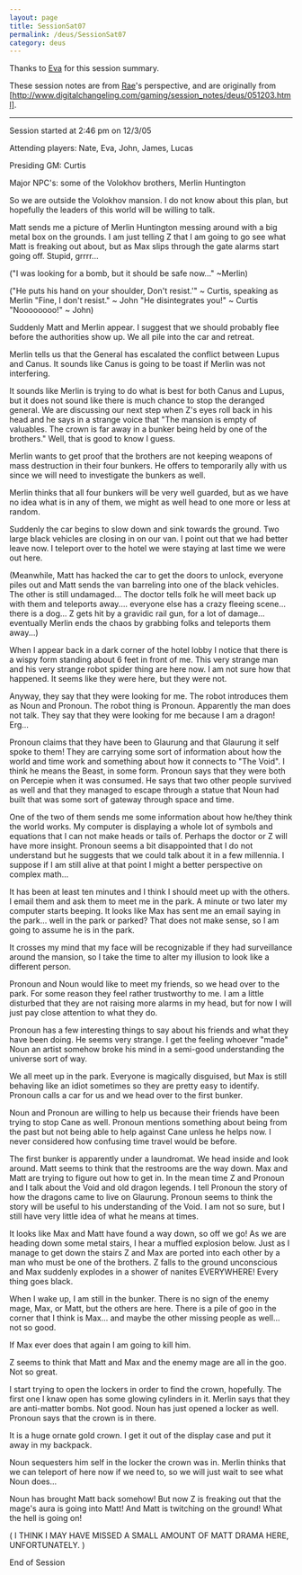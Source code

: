 ```yaml
---
layout: page
title: SessionSat07
permalink: /deus/SessionSat07
category: deus
---
```

Thanks to [Eva](Playereva) for this session summary.

These session notes are from [Rae](CharPublicEva)'s perspective, and are originally from [http://www.digitalchangeling.com/gaming/session_notes/deus/051203.html].

-----
Session started at 2:46 pm on 12/3/05

Attending players: Nate, Eva, John, James, Lucas

Presiding GM: Curtis

Major NPC's: some of the Volokhov brothers, Merlin Huntington

So we are outside the Volokhov mansion. I do not know about this plan, but hopefully the leaders of this world will be willing to talk.

Matt sends me a picture of Merlin Huntington messing around with a big metal box on the grounds. I am just telling Z that I am going to go see what Matt is freaking out about, but as Max slips through the gate alarms start going off. Stupid, grrrr...

(&quot;I was looking for a bomb, but it should be safe now...&quot; ~Merlin)

(&quot;He puts his hand on your shoulder, Don't resist.'&quot;
~ Curtis, speaking as Merlin
&quot;Fine, I don't resist.&quot;
~ John
&quot;He disintegrates you!&quot;
~ Curtis
&quot;Noooooooo!&quot;
~ John)

Suddenly Matt and Merlin appear. I suggest that we should probably flee before the authorities show up. We all pile into the car and retreat.

Merlin tells us that the General has escalated the conflict between Lupus and Canus. It sounds like Canus is going to be toast if Merlin was not interfering.

It sounds like Merlin is trying to do what is best for both Canus and Lupus, but it does not sound like there is much chance to stop the deranged general. We are discussing our next step when Z's eyes roll back in his head and he says in a strange voice that &quot;The mansion is empty of valuables. The crown is far away in a bunker being held by one of the brothers.&quot; Well, that is good to know I guess.

Merlin wants to get proof that the brothers are not keeping weapons of mass destruction in their four bunkers. He offers to temporarily ally with us since we will need to investigate the bunkers as well.

Merlin thinks that all four bunkers will be very well guarded, but as we have no idea what is in any of them, we might as well head to one more or less at random.

Suddenly the car begins to slow down and sink towards the ground. Two large black vehicles are closing in on our van. I point out that we had better leave now. I teleport over to the hotel we were staying at last time we were out here.

(Meanwhile, Matt has hacked the car to get the doors to unlock, everyone piles out and Matt sends the van barreling into one of the black vehicles. The other is still undamaged... The doctor tells folk he will meet back up with them and teleports away.... everyone else has a crazy fleeing scene... there is a dog... Z gets hit by a gravidic rail gun, for a lot of damage... eventually Merlin ends the chaos by grabbing folks and teleports them away...)

When I appear back in a dark corner of the hotel lobby I notice that there is a wispy form standing about 6 feet in front of me. This very strange man and his very strange robot spider thing are here now. I am not sure how that happened. It seems like they were here, but they were not.

Anyway, they say that they were looking for me. The robot introduces them as Noun and Pronoun. The robot thing is Pronoun. Apparently the man does not talk. They say that they were looking for me because I am a dragon! Erg...

Pronoun claims that they have been to Glaurung and that Glaurung it self spoke to them! They are carrying some sort of information about how the world and time work and something about how it connects to &quot;The Void&quot;. I think he means the Beast, in some form. Pronoun says that they were both on Percepie when it was consumed. He says that two other people survived as well and that they managed to escape through a statue that Noun had built that was some sort of gateway through space and time.

One of the two of them sends me some information about how he/they think the world works. My computer is displaying a whole lot of symbols and equations that I can not make heads or tails of. Perhaps the doctor or Z will have more insight. Pronoun seems a bit disappointed that I do not understand but he suggests that we could talk about it in a few millennia. I suppose if I am still alive at that point I might a better perspective on complex math...

It has been at least ten minutes and I think I should meet up with the others. I email them and ask them to meet me in the park. A minute or two later my computer starts beeping. It looks like Max has sent me an email saying in the park... well in the park or parked? That does not make sense, so I am going to assume he is in the park.

It crosses my mind that my face will be recognizable if they had surveillance around the mansion, so I take the time to alter my illusion to look like a different person.

Pronoun and Noun would like to meet my friends, so we head over to the park. For some reason they feel rather trustworthy to me. I am a little disturbed that they are not raising more alarms in my head, but for now I will just pay close attention to what they do.

Pronoun has a few interesting things to say about his friends and what they have been doing. He seems very strange. I get the feeling whoever &quot;made&quot; Noun an artist somehow broke his mind in a semi-good understanding the universe sort of way.

We all meet up in the park. Everyone is magically disguised, but Max is still behaving like an idiot sometimes so they are pretty easy to identify. Pronoun calls a car for us and we head over to the first bunker.

Noun and Pronoun are willing to help us because their friends have been trying to stop Cane as well. Pronoun mentions something about being from the past but not being able to help against Cane unless he helps now. I never considered how confusing time travel would be before.

The first bunker is apparently under a laundromat. We head inside and look around. Matt seems to think that the restrooms are the way down. Max and Matt are trying to figure out how to get in. In the mean time Z and Pronoun and I talk about the Void and old dragon legends. I tell Pronoun the story of how the dragons came to live on Glaurung. Pronoun seems to think the story will be useful to his understanding of the Void. I am not so sure, but I still have very little idea of what he means at times.

It looks like Max and Matt have found a way down, so off we go! As we are heading down some metal stairs, I hear a muffled explosion below. Just as I manage to get down the stairs Z and Max are ported into each other by a man who must be one of the brothers. Z falls to the ground unconscious and Max suddenly explodes in a shower of nanites EVERYWHERE! Every thing goes black.

When I wake up, I am still in the bunker. There is no sign of the enemy mage, Max, or Matt, but the others are here. There is a pile of goo in the corner that I think is Max... and maybe the other missing people as well... not so good.

If Max ever does that again I am going to kill him.

Z seems to think that Matt and Max and the enemy mage are all in the goo. Not so great.

I start trying to open the lockers in order to find the crown, hopefully. The first one I knaw open has some glowing cylinders in it. Merlin says that they are anti-matter bombs. Not good. Noun has just opened a locker as well. Pronoun says that the crown is in there.

It is a huge ornate gold crown. I get it out of the display case and put it away in my backpack.

Noun sequesters him self in the locker the crown was in. Merlin thinks that we can teleport of here now if we need to, so we will just wait to see what Noun does...

Noun has brought Matt back somehow! But now Z is freaking out that the mage's aura is going into Matt! And Matt is twitching on the ground! What the hell is going on!

( I THINK I MAY HAVE MISSED A SMALL AMOUNT OF MATT DRAMA HERE, UNFORTUNATELY. )

End of Session

